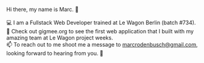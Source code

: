 Hi there, my name is Marc. 👋 <br>
<br>
💻 I am a Fullstack Web Developer trained at Le Wagon Berlin (batch #734). <br>
🎸 Check out gigmee.org to see the first web application that I built with my amazing team at Le Wagon project weeks. <br>
📫 To reach out to me shoot me a message to marcrodenbusch@gmail.com, looking forward to hearing from you. 🤗 <br>
